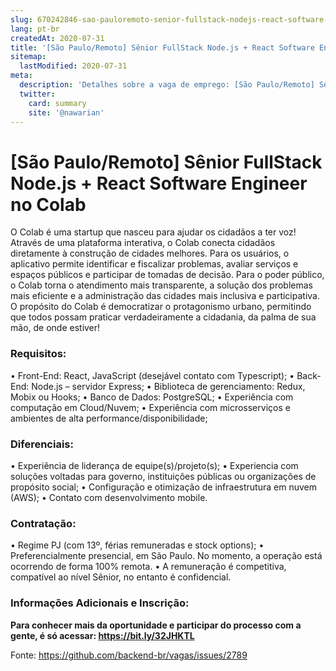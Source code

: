 ```yaml
---
slug: 670242846-sao-pauloremoto-senior-fullstack-nodejs-react-software-engineer-no-colab
lang: pt-br
createdAt: 2020-07-31
title: '[São Paulo/Remoto] Sênior FullStack Node.js + React Software Engineer no Colab - Vaga de Emprego'
sitemap:
  lastModified: 2020-07-31
meta:
  description: 'Detalhes sobre a vaga de emprego: [São Paulo/Remoto] Sênior FullStack Node.js + React Software Engineer no Colab'
  twitter:
    card: summary
    site: '@nawarian'
---
```


# [São Paulo/Remoto] Sênior FullStack Node.js + React Software Engineer no Colab

O Colab é uma startup que nasceu para ajudar os cidadãos a ter voz! Através de uma plataforma interativa, o Colab conecta cidadãos diretamente à construção de cidades melhores. Para os usuários, o aplicativo permite identificar e fiscalizar problemas, avaliar serviços e espaços públicos e participar de tomadas de decisão. Para o poder público, o Colab torna o atendimento mais transparente, a solução dos problemas mais eficiente e a administração das cidades mais inclusiva e participativa. O propósito do Colab é democratizar o protagonismo urbano, permitindo que todos possam praticar verdadeiramente a cidadania, da palma de sua mão, de onde estiver!

### Requisitos:
• Front-End: React, JavaScript (desejável contato com Typescript);
• Back-End: Node.js – servidor Express;
• Biblioteca de gerenciamento: Redux, Mobix ou Hooks;
• Banco de Dados: PostgreSQL;
• Experiência com computação em Cloud/Nuvem;
• Experiência com microsserviços e ambientes de alta performance/disponibilidade;

### Diferenciais: 
• Experiência de liderança de equipe(s)/projeto(s);
• Experiencia com soluções voltadas para governo, instituições públicas ou organizações de propósito social;
• Configuração e otimização de infraestrutura em nuvem (AWS);
• Contato com desenvolvimento mobile.

### Contratação:
• Regime PJ (com 13º, férias remuneradas e stock options);
• Preferencialmente presencial, em São Paulo. No momento, a operação está ocorrendo de forma 100% remota.
• A remuneração é competitiva, compatível ao nível Sênior, no entanto é confidencial.

### Informações Adicionais e Inscrição:
**Para conhecer mais da oportunidade e participar do processo com a gente, é só acessar: https://bit.ly/32JHKTL**


Fonte: https://github.com/backend-br/vagas/issues/2789